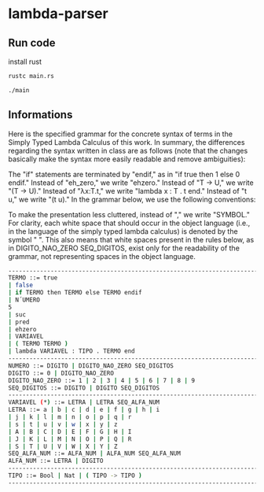 # lambda-parser

## Run code
install rust
```bash
rustc main.rs
```
```bash
./main
```

## Informations

Here is the specified grammar for the concrete syntax of terms in the Simply Typed Lambda Calculus of this work. In summary, the differences regarding the syntax written in class are as follows (note that the changes basically make the syntax more easily readable and remove ambiguities):

The "if" statements are terminated by "endif," as in "if true then 1 else 0 endif."
Instead of "eh_zero," we write "ehzero."
Instead of "T -> U," we write "(T -> U)."
Instead of "λx:T.t," we write "lambda x : T . t end."
Instead of "t u," we write "(t u)."
In the grammar below, we use the following conventions:

To make the presentation less cluttered, instead of "<symbol>," we write "SYMBOL."
For clarity, each white space that should occur in the object language (i.e., in the language of the simply typed lambda calculus) is denoted by the symbol " ". This also means that white spaces present in the rules below, as in DIGITO_NAO_ZERO SEQ_DIGITOS, exist only for the readability of the grammar, not representing spaces in the object language.


```bash
----------------------------------------------------------------------------
TERMO ::= true
| false
| if TERMO then TERMO else TERMO endif
| N´UMERO
5
| suc
| pred
| ehzero
| VARIAVEL
| ( TERMO TERMO )
| lambda VARIAVEL : TIPO . TERMO end
----------------------------------------------------------------------------
NUMERO ::= DIGITO | DIGITO_NAO_ZERO SEQ_DIGITOS
DIGITO ::= 0 | DIGITO_NAO_ZERO
DIGITO_NAO_ZERO ::= 1 | 2 | 3 | 4 | 5 | 6 | 7 | 8 | 9
SEQ_DIGITOS ::= DIGITO | DIGITO SEQ_DIGITOS
----------------------------------------------------------------------------
VARIAVEL (*) ::= LETRA | LETRA SEQ_ALFA_NUM
LETRA ::= a | b | c | d | e | f | g | h | i
| j | k | l | m | n | o | p | q | r
| s | t | u | v | w | x | y | z
| A | B | C | D | E | F | G | H | I
| J | K | L | M | N | O | P | Q | R
| S | T | U | V | W | X | Y | Z
SEQ_ALFA_NUM ::= ALFA_NUM | ALFA_NUM SEQ_ALFA_NUM
ALFA_NUM ::= LETRA | DIGITO
----------------------------------------------------------------------------
TIPO ::= Bool | Nat | ( TIPO -> TIPO )
----------------------------------------------------------------------------
```
